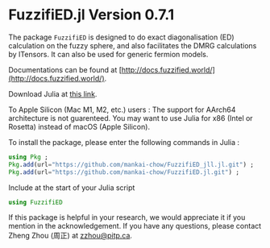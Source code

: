 # FuzzifiED.jl Version 0.7.1

The package `FuzzifiED` is designed to do exact diagonalisation (ED) calculation on the fuzzy sphere, and also facilitates the DMRG calculations by ITensors. It can also be used for generic fermion models. 

Documentations can be found at [http://docs.fuzzified.world/](http://docs.fuzzified.world/).

Download Julia at [this link](https://julialang.org/downloads/). 

To Apple Silicon (Mac M1, M2, etc.) users : The support for AArch64 architecture is not guarenteed. You may want to use Julia for x86 (Intel or Rosetta) instead of macOS (Apple Silicon).

To install the package, please enter the following commands in Julia :
```julia
using Pkg ;
Pkg.add(url="https://github.com/mankai-chow/FuzzifiED_jll.jl.git") ;
Pkg.add(url="https://github.com/mankai-chow/FuzzifiED.jl.git") ;
```
Include at the start of your Julia script
```julia
using FuzzifiED
```

If this package is helpful in your research, we would appreciate it if you mention in the acknowledgement. If you have any questions, please contact Zheng Zhou (周正) at [zzhou@pitp.ca](mailto:zzhou@pitp.ca).
